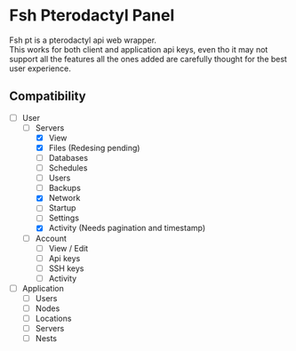 # Fsh Pterodactyl Panel
Fsh pt is a pterodactyl api web wrapper.\
This works for both client and application api keys, even tho it may not support all the features all the ones added are carefully thought for the best user experience.

## Compatibility
- [ ] User
  - [ ] Servers
    - [x] View
    - [x] Files (Redesing pending)
    - [ ] Databases
    - [ ] Schedules
    - [ ] Users
    - [ ] Backups
    - [x] Network
    - [ ] Startup
    - [ ] Settings
    - [x] Activity (Needs pagination and timestamp)
  - [ ] Account
    - [ ] View / Edit
    - [ ] Api keys
    - [ ] SSH keys
    - [ ] Activity
- [ ] Application
  - [ ] Users
  - [ ] Nodes
  - [ ] Locations
  - [ ] Servers
  - [ ] Nests